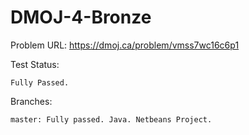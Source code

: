 # DMOJ-4-Bronze

Problem URL:
    https://dmoj.ca/problem/vmss7wc16c6p1
    
Test Status:

    Fully Passed.
    
Branches:

    master: Fully passed. Java. Netbeans Project.
    
